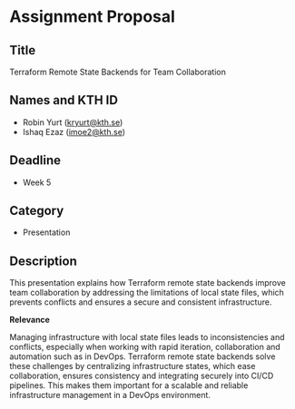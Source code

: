 # Assignment Proposal

## Title

Terraform Remote State Backends for Team Collaboration 

## Names and KTH ID
  - Robin Yurt (kryurt@kth.se)
  - Ishaq Ezaz (imoe2@kth.se)

## Deadline

- Week 5

## Category

- Presentation

## Description

This presentation explains how Terraform remote state backends improve team collaboration by addressing the limitations of local state files, which prevents conflicts and ensures a secure and consistent infrastructure. 

**Relevance**

Managing infrastructure with local state files leads to inconsistencies and conflicts, especially when working with rapid iteration, collaboration and automation such as in DevOps. Terraform remote state backends solve these challenges by centralizing infrastructure states, which ease collaboration, ensures consistency and integrating securely into CI/CD pipelines. This makes them important for a scalable and reliable infrastructure management in a DevOps environment.
